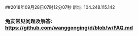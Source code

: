 ##2018年09月28日07时12分07秒 新址: 104.248.115.142
### 兔友常见问题及解答: https://github.com/wanggonging/d/blob/w/FAQ.md
